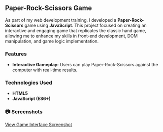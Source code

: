 ## Paper-Rock-Scissors Game
As part of my web development training, I developed a **Paper-Rock-Scissors** game using **JavaScript**. This project focused on creating an interactive and engaging game that replicates the classic hand game, allowing me to enhance my skills in front-end development, DOM manipulation, and game logic implementation.

### Features

- **Interactive Gameplay:** Users can play Paper-Rock-Scissors against the computer with real-time results.

### Technologies Used

- **HTML5**
- **JavaScript (ES6+)**

### 📷  Screenshots
<a href="https://github.com/inna-shchokina/Paper-rock-scissors/blob/master/Screen_Paper-rock-scissors/Screen_Paper-rock-scissors.jpg?raw=true" target="_blank">View Game Interface Screenshot</a>


